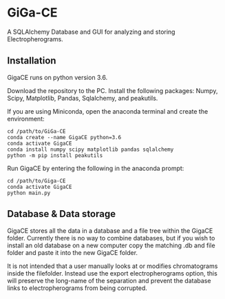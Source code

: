 # GiGa-CE
A SQLAlchemy Database and GUI for analyzing and storing Electropherograms. 


## Installation

GigaCE runs on python version 3.6. 

Download the repository to the PC. Install the following packages:
Numpy, Scipy, Matplotlib, Pandas, Sqlalchemy, and peakutils. 

If you are using Miniconda, open the anaconda terminal and create the environment:

~~~
cd /path/to/GiGa-CE
conda create --name GigaCE python=3.6
conda activate GigaCE
conda install numpy scipy matplotlib pandas sqlalchemy 
python -m pip install peakutils
~~~

Run GigaCE by entering the following in the anaconda prompt:
~~~
cd /path/to/Giga-CE
conda activate GigaCE
python main.py 
~~~

## Database & Data storage
GigaCE stores all the data in a database and a file tree within the GigaCE folder. Currently there is no way to combine 
databases, but if you wish to install an old database on a new computer copy the matching .db and file folder and paste 
it into the new GigaCE folder.

It is not intended that a user manually looks at or modifies chromatograms inside the filefolder. 
Instead use the export electropherograms option, this will preserve the long-name of the separation and 
prevent the database links to electropherograms from being corrupted. 
